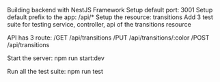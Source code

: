 Building backend with NestJS Framework
Setup default port: 3001
Setup default prefix to the app: /api/*
Setup the resource: transitions
Add 3 test suite for testing service, controller, api of the transitions resource

API has 3 route:
/GET /api/transitions 
/PUT /api/transitions/:color
/POST /api/transitions

Start the server:
npm run start:dev

Run all the test suite:
npm run test